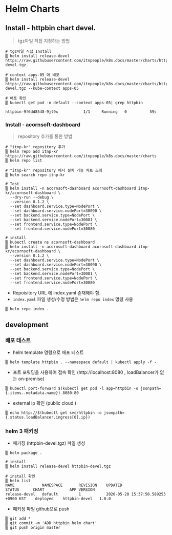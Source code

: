 # Helm Charts

## Install - httpbin chart devel.
> tgz파일 직접 지정하는 방법


```
# tgz파일 직접 Install
▒ helm install release-devel https://raw.githubusercontent.com/itnpeople/k8s.docs/master/charts/httpbin-devel.tgz

# context apps-05 에 배포
▒ helm install release-devel https://raw.githubusercontent.com/itnpeople/k8s.docs/master/charts/httpbin-devel.tgz --kube-context apps-05

# 배포 확인
▒ kubectl get pod -n default --context apps-05| grep httpbin

httpbin-9f6dd8548-9jt9x           1/1     Running   0          59s
```


### Install - acornsoft-dashboard
> repository 추가를 통한 방법

```
# "itnp-kr" repository 추가
▒ helm repo add itnp-kr https://raw.githubusercontent.com/itnpeople/k8s.docs/master/charts
▒ helm repo list

# "itnp-kr" repository 에서 설치 가능 차트 조회
▒ helm search repo itnp-kr

# Test
▒ helm install -n acornsoft-dashboard acornsoft-dashboard itnp-kr/acornsoft-dashboard \
  --dry-run --debug \
  --version 0.1.2 \
  --set dashboard.service.type=NodePort \
  --set dashboard.service.nodePort=30090 \
  --set backend.service.type=NodePort \
  --set backend.service.nodePort=30081 \
  --set frontend.service.type=NodePort \
  --set frontend.service.nodePort=30080

# install
▒ kubectl create ns acornsoft-dashboard
▒ helm install -n acornsoft-dashboard acornsoft-dashboard itnp-kr/acornsoft-dashboard \
  --version 0.1.2 \
  --set dashboard.service.type=NodePort \
  --set dashboard.service.nodePort=30090 \
  --set backend.service.type=NodePort \
  --set backend.service.nodePort=30081 \
  --set frontend.service.type=NodePort \
  --set frontend.service.nodePort=30080
```

* Repoisitory URL 에 index.yaml 존재해야 함.
* `index.yaml` 파일 생성/수정 방법은 `helm repo index` 명령 사용
```
▒ helm repo index .
```


## development

### 배포 테스트

* helm template 명령으로 배포 테스트

```
▒ helm template httpbin . --namespace default | kubectl apply -f -
```

*  포트 포워딩을 사용하여 접속 확인 (http://localhost:8080 , loadBalancer가 없는 on-premise)

```
▒ kubectl port-forward $(kubectl get pod -l app=httpbin -o jsonpath={.items..metadata.name}) 8080:80
```

* external ip 확인 (public cloud ) 

```
▒ echo http://$(kubectl get svc/httpbin -o jsonpath={.status.loadBalancer.ingress[0].ip})
```

### helm 3 패키징

* 패키징 (httpbin-devel.tgz) 파일 생성

```
▒ helm package .
```

```
# install
▒ helm install release-devel httpbin-devel.tgz

# install 확인
▒ helm list
NAME         	NAMESPACE    	REVISION    UPDATED                                 STATUS  	CHART           APP VERSION
release-devel	default	        1           2020-05-20 15:37:50.589253 +0900 KST    deployed    httpbin-devel   1.0.0
```

* 패키징 파일 github으로 push
```
▒ git add *
▒ git commit -m 'ADD httpbin helm chart'
▒ git push origin master
```

